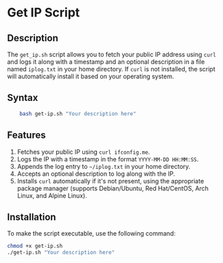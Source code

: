 # Get IP Script

## Description

The `get_ip.sh` script allows you to fetch your public IP address using `curl` and logs it along with a timestamp and an optional description in a file named `iplog.txt` in your home directory. If `curl` is not installed, the script will automatically install it based on your operating system.

## Syntax
``` bash 
    bash get-ip.sh "Your description here"
```
## Features

1. Fetches your public IP using `curl ifconfig.me`.
2. Logs the IP with a timestamp in the format `YYYY-MM-DD HH:MM:SS`.
3. Appends the log entry to `~/iplog.txt` in your home directory.
4. Accepts an optional description to log along with the IP.
5. Installs `curl` automatically if it's not present, using the appropriate package manager (supports Debian/Ubuntu, Red Hat/CentOS, Arch Linux, and Alpine Linux).

## Installation

To make the script executable, use the following command:

```bash
chmod +x get-ip.sh
./get-ip.sh "Your description here"
